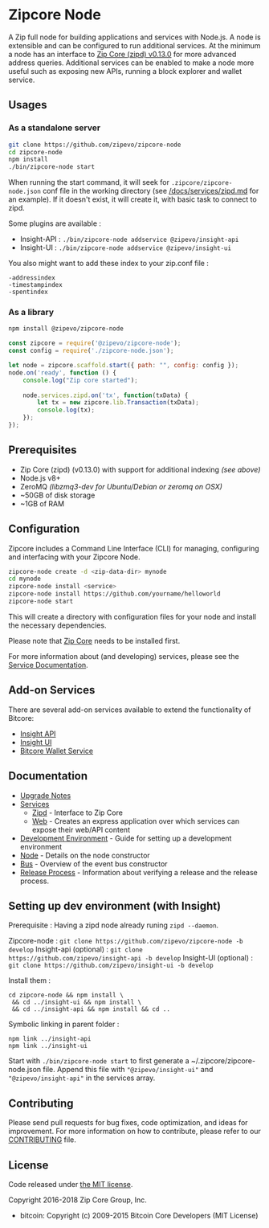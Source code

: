 Zipcore Node
============

A Zip full node for building applications and services with Node.js. A node is extensible and can be configured to run additional services. At the minimum a node has an interface to [Zip Core (zipd) v0.13.0](https://github.com/zippay/zip/tree/v0.13.0.x) for more advanced address queries. Additional services can be enabled to make a node more useful such as exposing new APIs, running a block explorer and wallet service.

## Usages

### As a standalone server

```bash
git clone https://github.com/zipevo/zipcore-node
cd zipcore-node
npm install
./bin/zipcore-node start
```

When running the start command, it will seek for `.zipcore/zipcore-node.json` conf file in the working directory (see [/docs/services/zipd.md](/docs/services/zipd.md) for an example).
If it doesn't exist, it will create it, with basic task to connect to zipd.

Some plugins are available :

- Insight-API : `./bin/zipcore-node addservice @zipevo/insight-api`
- Insight-UI : `./bin/zipcore-node addservice @zipevo/insight-ui`

You also might want to add these index to your zip.conf file :
```
-addressindex
-timestampindex
-spentindex
```

### As a library

```bash
npm install @zipevo/zipcore-node
```

```javascript
const zipcore = require('@zipevo/zipcore-node');
const config = require('./zipcore-node.json');

let node = zipcore.scaffold.start({ path: "", config: config });
node.on('ready', function () {
    console.log("Zip core started");
    
    node.services.zipd.on('tx', function(txData) {
        let tx = new zipcore.lib.Transaction(txData);
        console.log(tx);
    });
});
```

## Prerequisites

- Zip Core (zipd) (v0.13.0) with support for additional indexing *(see above)*
- Node.js v8+
- ZeroMQ *(libzmq3-dev for Ubuntu/Debian or zeromq on OSX)*
- ~50GB of disk storage
- ~1GB of RAM

## Configuration

Zipcore includes a Command Line Interface (CLI) for managing, configuring and interfacing with your Zipcore Node.

```bash
zipcore-node create -d <zip-data-dir> mynode
cd mynode
zipcore-node install <service>
zipcore-node install https://github.com/yourname/helloworld
zipcore-node start
```

This will create a directory with configuration files for your node and install the necessary dependencies.

Please note that [Zip Core](https://github.com/zippay/zip/tree/master) needs to be installed first.

For more information about (and developing) services, please see the [Service Documentation](docs/services.md).

## Add-on Services

There are several add-on services available to extend the functionality of Bitcore:

- [Insight API](https://github.com/zipevo/insight-api/tree/master)
- [Insight UI](https://github.com/zipevo/insight-ui/tree/master)
- [Bitcore Wallet Service](https://github.com/zipevo/zipcore-wallet-service/tree/master)

## Documentation

- [Upgrade Notes](docs/upgrade.md)
- [Services](docs/services.md)
  - [Zipd](docs/services/zipd.md) - Interface to Zip Core
  - [Web](docs/services/web.md) - Creates an express application over which services can expose their web/API content
- [Development Environment](docs/development.md) - Guide for setting up a development environment
- [Node](docs/node.md) - Details on the node constructor
- [Bus](docs/bus.md) - Overview of the event bus constructor
- [Release Process](docs/release.md) - Information about verifying a release and the release process.


## Setting up dev environment (with Insight)

Prerequisite : Having a zipd node already runing `zipd --daemon`.

Zipcore-node : `git clone https://github.com/zipevo/zipcore-node -b develop`
Insight-api (optional) : `git clone https://github.com/zipevo/insight-api -b develop`
Insight-UI (optional) : `git clone https://github.com/zipevo/insight-ui -b develop`

Install them :
```
cd zipcore-node && npm install \
 && cd ../insight-ui && npm install \
 && cd ../insight-api && npm install && cd ..
```

Symbolic linking in parent folder :
```
npm link ../insight-api
npm link ../insight-ui
```

Start with `./bin/zipcore-node start` to first generate a ~/.zipcore/zipcore-node.json file.
Append this file with `"@zipevo/insight-ui"` and `"@zipevo/insight-api"` in the services array.

## Contributing

Please send pull requests for bug fixes, code optimization, and ideas for improvement. For more information on how to contribute, please refer to our [CONTRIBUTING](https://github.com/zipevo/zipcore/blob/master/CONTRIBUTING.md) file.

## License

Code released under [the MIT license](https://github.com/zipevo/zipcore-node/blob/master/LICENSE).

Copyright 2016-2018 Zip Core Group, Inc.

- bitcoin: Copyright (c) 2009-2015 Bitcoin Core Developers (MIT License)

